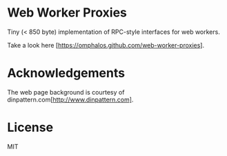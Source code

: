 Web Worker Proxies
==================

Tiny (< 850 byte) implementation of RPC-style interfaces for web workers.

Take a look here [https://omphalos.github.com/web-worker-proxies].

Acknowledgements
================

The web page background is courtesy of dinpattern.com[http://www.dinpattern.com].

License
=======

MIT
